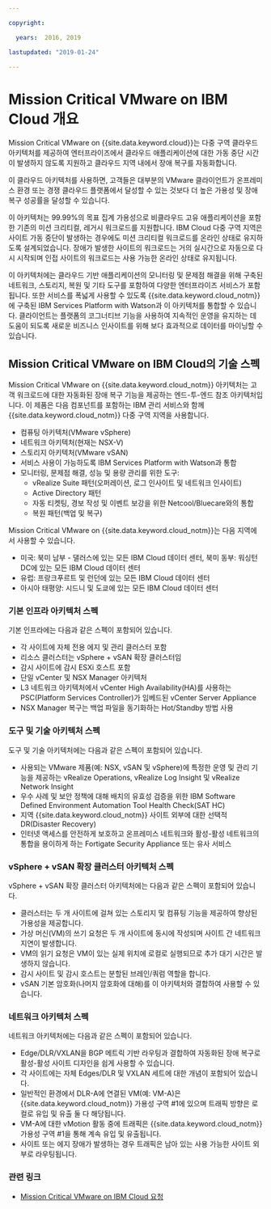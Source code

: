 ```yaml
---

copyright:

  years:  2016, 2019

lastupdated: "2019-01-24"

---
```


# Mission Critical VMware on IBM Cloud 개요

Mission Critical VMware on {{site.data.keyword.cloud}}는 다중 구역 클라우드 아키텍처를 제공하여 엔터프라이즈에서 클라우드 애플리케이션에 대한 가동 중단 시간이 발생하지 않도록 지원하고 클라우드 지역 내에서 장애 복구를 자동화합니다.

이 클라우드 아키텍처를 사용하면, 고객들은 대부분의 VMware 클라이언트가 온프레미스 환경 또는 경쟁 클라우드 플랫폼에서 달성할 수 있는 것보다 더 높은 가용성 및 장애 복구 성공률을 달성할 수 있습니다.

이 아키텍처는 99.99%의 목표 집계 가용성으로 비클라우드 고유 애플리케이션을 포함한 기존의 미션 크리티컬, 레거시 워크로드를 지원합니다. IBM Cloud 다중 구역 지역은 사이트 가동 중단이 발생하는 경우에도 미션 크리티컬 워크로드를 온라인 상태로 유지하도록 설계되었습니다. 장애가 발생한 사이트의 워크로드는 거의 실시간으로 자동으로 다시 시작되며 인접 사이트의 워크로드는 사용 가능한 온라인 상태로 유지됩니다.

이 아키텍처에는 클라우드 기반 애플리케이션의 모니터링 및 문제점 해결을 위해 구축된 네트워크, 스토리지, 복원 및 기타 도구를 포함하여 다양한 엔터프라이즈 서비스가 포함됩니다. 또한 서비스를 폭넓게 사용할 수 있도록 {{site.data.keyword.cloud_notm}}에 구축된 IBM Services Platform with Watson과 이 아키텍처를 통합할 수 있습니다. 클라이언트는 플랫폼의 코그너티브 기능을 사용하여 지속적인 운영을 유지하는 데 도움이 되도록 새로운 비즈니스 인사이트를 위해 보다 효과적으로 데이터를 마이닝할 수 있습니다.

## Mission Critical VMware on IBM Cloud의 기술 스펙

Mission Critical VMware on {{site.data.keyword.cloud_notm}} 아키텍처는 고객 워크로드에 대한 자동화된 장애 복구 기능을 제공하는 엔드-투-엔드 참조 아키텍처입니다. 이 제품은 다음 컴포넌트를 포함하는 IBM 관리 서비스와 함께 {{site.data.keyword.cloud_notm}} 다중 구역 지역을 사용합니다.

* 컴퓨팅 아키텍처(VMware vSphere)
* 네트워크 아키텍처(현재는 NSX-V)
* 스토리지 아키텍처(VMware vSAN)
* 서비스 사용이 가능하도록 IBM Services Platform with Watson과 통합
* 모니터링, 문제점 해결, 성능 및 용량 관리를 위한 도구:
  * vRealize Suite 패턴(오퍼레이션, 로그 인사이트 및 네트워크 인사이트)
  * Active Directory 패턴
  * 자동 티켓팅, 경보 작성 및 이벤트 보강을 위한 Netcool/Bluecare와의 통합
  * 복원 패턴(백업 및 복구)

Mission Critical VMware on {{site.data.keyword.cloud_notm}}는 다음 지역에서 사용할 수 있습니다.
* 미국: 북미 남부 - 댈러스에 있는 모든 IBM Cloud 데이터 센터, 북미 동부: 워싱턴 DC에 있는 모든 IBM Cloud 데이터 센터
* 유럽: 프랑크푸르트 및 런던에 있는 모든 IBM Cloud 데이터 센터
* 아시아 태평양: 시드니 및 도쿄에 있는 모든 IBM Cloud 데이터 센터

### 기본 인프라 아키텍처 스펙

기본 인프라에는 다음과 같은 스펙이 포함되어 있습니다.
* 각 사이트에 자체 전용 에지 및 관리 클러스터 포함
* 리소스 클러스터는 vSphere + vSAN 확장 클러스터임
* 감시 사이트에 감시 ESXi 호스트 포함
* 단일 vCenter 및 NSX Manager 아키텍처
* L3 네트워크 아키텍처에서 vCenter High Availability(HA)를 사용하는 PSC(Platform Services Controller)가 임베드된 vCenter Server Appliance
* NSX Manager 복구는 백업 파일을 동기화하는 Hot/Standby 방법 사용

### 도구 및 기술 아키텍처 스펙

도구 및 기술 아키텍처에는 다음과 같은 스펙이 포함되어 있습니다.
* 사용되는 VMware 제품(예: NSX, vSAN 및 vSphere)에 특정한 운영 및 관리 기능을 제공하는 vRealize Operations, vRealize Log Insight 및 vRealize Network Insight
* 우수 사례 및 보안 정책에 대해 배치의 유효성 검증을 위한 IBM Software Defined Environment Automation Tool Health Check(SAT HC)
* 지역 {{site.data.keyword.cloud_notm}} 사이트 외부에 대한 선택적 DR(Disaster Recovery)
* 인터넷 액세스를 안전하게 보호하고 온프레미스 네트워크와 활성-활성 네트워크의 통합을 용이하게 하는 Fortigate Security Appliance 또는 유사 서비스

### vSphere + vSAN 확장 클러스터 아키텍처 스펙

vSphere + vSAN 확장 클러스터 아키텍처에는 다음과 같은 스펙이 포함되어 있습니다.
* 클러스터는 두 개 사이트에 걸쳐 있는 스토리지 및 컴퓨팅 기능을 제공하여 향상된 가용성을 제공합니다.
* 가상 머신(VM)의 쓰기 요청은 두 개 사이트에 동시에 작성되며 사이트 간 네트워크 지연이 발생합니다.
* VM의 읽기 요청은 VM이 있는 실제 위치에 로컬로 실행되므로 추가 대기 시간은 발생하지 않습니다.
* 감시 사이트 및 감시 호스트는 분할된 브레인/쿼럼 역할을 합니다.
* vSAN 기본 암호화(나머지 암호화에 대해)를 이 아키텍처와 결합하여 사용할 수 있습니다.

### 네트워크 아키텍처 스펙

네트워크 아키텍처에는 다음과 같은 스펙이 포함되어 있습니다.
* Edge/DLR/VXLAN을 BGP 메트릭 기반 라우팅과 결합하여 자동화된 장애 복구로 활성-활성 사이트 디자인을 쉽게 사용할 수 있습니다.
* 각 사이트에는 자체 Edges/DLR 및 VXLAN 세트에 대한 개념이 포함되어 있습니다.
* 일반적인 환경에서 DLR-A에 연결된 VM(예: VM-A)은 {{site.data.keyword.cloud_notm}} 가용성 구역 #1에 있으며 트래픽 방향은 로컬로 유입 및 유출 둘 다 해당됩니다.
* VM-A에 대한 vMotion 활동 중에 트래픽은 {{site.data.keyword.cloud_notm}} 가용성 구역 #1을 통해 계속 유입 및 유출됩니다.
* 사이트 또는 에지 장애가 발생하는 경우 트래픽은 남아 있는 사용 가능한 사이트 외부로 라우팅됩니다.

### 관련 링크

* [Mission Critical VMware on IBM Cloud 요청](/docs/services/vmwaresolutions/services/managing_mcv.html)
